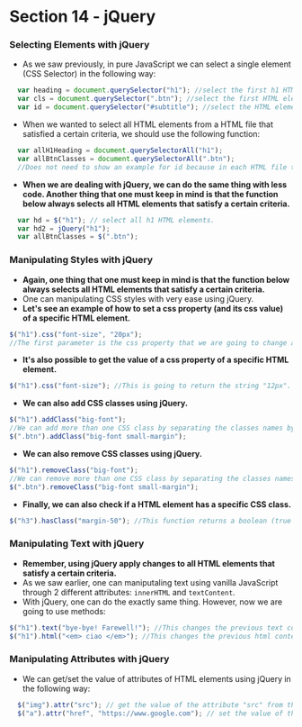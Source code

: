 # Section 14 - jQuery

### Selecting Elements with jQuery
* As we saw previously, in pure JavaScript we can select a single element (CSS Selector) in the following way:
```js
  var heading = document.querySelector("h1"); //select the first h1 HTML element.
  var cls = document.querySelector(".btn"); //select the first HTML element which has the ".btn" class.
  var id = document.querySelector("#subtitle"); //select the HTML element that has the id "#subtitle".
```
* When we wanted to select all HTML elements from a HTML file that satisfied a certain criteria, we should use the following function:
```js
  var allH1Heading = document.querySelectorAll("h1");
  var allBtnClasses = document.querySelectorAll(".btn");
  //Does not need to show an example for id because in each HTML file there can only be 1 HTML element with a specific id.
```
* __When we are dealing with jQuery, we can do the same thing with less code. Another thing that one must keep in mind is that the function below always selects all HTML elements that satisfy a certain criteria.__
```js
  var hd = $("h1"); // select all h1 HTML elements.
  var hd2 = jQuery("h1");
  var allBtnClasses = $(".btn");
```

### Manipulating Styles with jQuery
* __Again, one thing that one must keep in mind is that the function below always selects all HTML elements that satisfy a certain criteria.__
* One can manipulating CSS styles with very ease using jQuery.
* __Let's see an example of how to set a css property (and its css value) of a specific HTML element.__
```js
$("h1").css("font-size", "20px");
//The first parameter is the css property that we are going to change and the second parameter is the css value to which we want to change the css property.
```
* __It's also possible to get the value of a css property of a specific HTML element.__
```js
$("h1").css("font-size"); //This is going to return the string "12px".
```
* __We can also add CSS classes using jQuery.__
```js
$("h1").addClass("big-font");
//We can add more than one CSS class by separating the classes names by whitespaces.
$(".btn").addClass("big-font small-margin");
```
* __We can also remove CSS classes using jQuery.__
```js
$("h1").removeClass("big-font");
//We can remove more than one CSS class by separating the classes names by whitespaces.
$(".btn").removeClass("big-font small-margin");
```
* __Finally, we can also check if a HTML element has a specific CSS class.__
```js
$("h3").hasClass("margin-50"); //This function returns a boolean (true or false).
```

### Manipulating Text with jQuery
* __Remember, using jQuery apply changes to all HTML elements that satisfy a certain criteria.__
* As we saw earlier, one can maniputaling text using vanilla JavaScript through 2 different attributes: ```innerHTML``` and ```textContent```.
* With jQuery, one can do the exactly same thing. However, now we are going to use methods:
```js
$("h1").text("bye-bye! Farewell!"); //This changes the previous text content of h1 to "bye-bye! Farewell!"
$("h1").html("<em> ciao </em>"); //This changes the previous html content inside the h1 tags to "<em> ciao </em>"
```

### Manipulating Attributes with jQuery
* We can get/set the value of attributes of HTML elements using jQuery in the following way:
```js
  $("img").attr("src"); // get the value of the attribute "src" from the img HTML element.
  $("a").attr("href", "https://www.google.com"); // set the value of the attribute "href" to "https://www.google.com"
```

